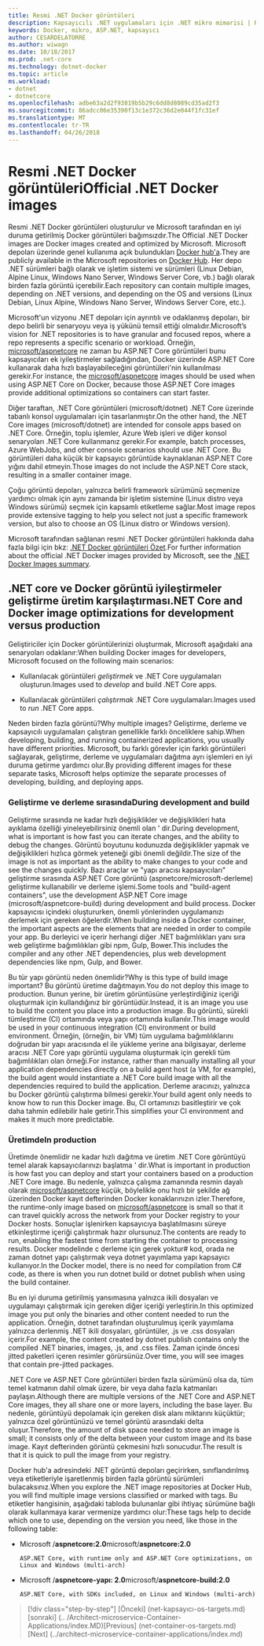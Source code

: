 ```yaml
---
title: Resmi .NET Docker görüntüleri
description: Kapsayıcılı .NET uygulamaları için .NET mikro mimarisi | Resmi .NET Docker görüntüleri
keywords: Docker, mikro, ASP.NET, kapsayıcı
author: CESARDELATORRE
ms.author: wiwagn
ms.date: 10/18/2017
ms.prod: .net-core
ms.technology: dotnet-docker
ms.topic: article
ms.workload:
- dotnet
- dotnetcore
ms.openlocfilehash: adbe63a2d2f93819b5b29c6dd8d8089cd35ad2f3
ms.sourcegitcommit: 86adcc06e35390f13c1e372c36d2e044f1fc31ef
ms.translationtype: MT
ms.contentlocale: tr-TR
ms.lasthandoff: 04/26/2018
---
```

# <a name="official-net-docker-images"></a><span data-ttu-id="10a20-104">Resmi .NET Docker görüntüleri</span><span class="sxs-lookup"><span data-stu-id="10a20-104">Official .NET Docker images</span></span>

<span data-ttu-id="10a20-105">Resmi .NET Docker görüntüleri oluşturulur ve Microsoft tarafından en iyi duruma getirilmiş Docker görüntüleri bağımsızdır.</span><span class="sxs-lookup"><span data-stu-id="10a20-105">The Official .NET Docker images are Docker images created and optimized by Microsoft.</span></span> <span data-ttu-id="10a20-106">Microsoft depoları üzerinde genel kullanıma açık bulundukları [Docker hub'a](https://hub.docker.com/u/microsoft/).</span><span class="sxs-lookup"><span data-stu-id="10a20-106">They are publicly available in the Microsoft repositories on [Docker Hub](https://hub.docker.com/u/microsoft/).</span></span> <span data-ttu-id="10a20-107">Her depo .NET sürümleri bağlı olarak ve işletim sistemi ve sürümleri (Linux Debian, Alpine Linux, Windows Nano Server, Windows Server Core, vb.) bağlı olarak birden fazla görüntü içerebilir.</span><span class="sxs-lookup"><span data-stu-id="10a20-107">Each repository can contain multiple images, depending on .NET versions, and depending on the OS and versions (Linux Debian, Linux Alpine, Windows Nano Server, Windows Server Core, etc.).</span></span>

<span data-ttu-id="10a20-108">Microsoft'un vizyonu .NET depoları için ayrıntılı ve odaklanmış depoları, bir depo belirli bir senaryoyu veya iş yükünü temsil ettiği olmalıdır.</span><span class="sxs-lookup"><span data-stu-id="10a20-108">Microsoft’s vision for .NET repositories is to have granular and focused repos, where a repo represents a specific scenario or workload.</span></span> <span data-ttu-id="10a20-109">Örneğin, [microsoft/aspnetcore](https://hub.docker.com/r/microsoft/aspnetcore/) ne zaman bu ASP.NET Core görüntüleri bunu kapsayıcıları ek iyileştirmeler sağladığından, Docker üzerinde ASP.NET Core kullanarak daha hızlı başlayabileceğini görüntüleri'nin kullanılması gerekir.</span><span class="sxs-lookup"><span data-stu-id="10a20-109">For instance, the [microsoft/aspnetcore](https://hub.docker.com/r/microsoft/aspnetcore/) images should be used when using ASP.NET Core on Docker, because those ASP.NET Core images provide additional optimizations so containers can start faster.</span></span>

<span data-ttu-id="10a20-110">Diğer taraftan, .NET Core görüntüleri (microsoft/dotnet) .NET Core üzerinde tabanlı konsol uygulamaları için tasarlanmıştır.</span><span class="sxs-lookup"><span data-stu-id="10a20-110">On the other hand, the .NET Core images (microsoft/dotnet) are intended for console apps based on .NET Core.</span></span> <span data-ttu-id="10a20-111">Örneğin, toplu işlemler, Azure Web işleri ve diğer konsol senaryoları .NET Core kullanmanız gerekir.</span><span class="sxs-lookup"><span data-stu-id="10a20-111">For example, batch processes, Azure WebJobs, and other console scenarios should use .NET Core.</span></span> <span data-ttu-id="10a20-112">Bu görüntüleri daha küçük bir kapsayıcı görüntüde kaynaklanan ASP.NET Core yığını dahil etmeyin.</span><span class="sxs-lookup"><span data-stu-id="10a20-112">Those images do not include the ASP.NET Core stack, resulting in a smaller container image.</span></span>

<span data-ttu-id="10a20-113">Çoğu görüntü depoları, yalnızca belirli framework sürümünü seçmenize yardımcı olmak için aynı zamanda bir işletim sistemine (Linux distro veya Windows sürümü) seçmek için kapsamlı etiketleme sağlar.</span><span class="sxs-lookup"><span data-stu-id="10a20-113">Most image repos provide extensive tagging to help you select not just a specific framework version, but also to choose an OS (Linux distro or Windows version).</span></span>

<span data-ttu-id="10a20-114">Microsoft tarafından sağlanan resmi .NET Docker görüntüleri hakkında daha fazla bilgi için bkz: [.NET Docker görüntüleri Özet](https://aka.ms/dotnetdockerimages).</span><span class="sxs-lookup"><span data-stu-id="10a20-114">For further information about the official .NET Docker images provided by Microsoft, see the [.NET Docker Images summary](https://aka.ms/dotnetdockerimages).</span></span>

## <a name="net-core-and-docker-image-optimizations-for-development-versus-production"></a><span data-ttu-id="10a20-115">.NET core ve Docker görüntü iyileştirmeler geliştirme üretim karşılaştırması</span><span class="sxs-lookup"><span data-stu-id="10a20-115">.NET Core and Docker image optimizations for development versus production</span></span>

<span data-ttu-id="10a20-116">Geliştiriciler için Docker görüntülerinizi oluşturmak, Microsoft aşağıdaki ana senaryoları odaklanır:</span><span class="sxs-lookup"><span data-stu-id="10a20-116">When building Docker images for developers, Microsoft focused on the following main scenarios:</span></span>

-   <span data-ttu-id="10a20-117">Kullanılacak görüntüleri *geliştirmek* ve .NET Core uygulamaları oluşturun.</span><span class="sxs-lookup"><span data-stu-id="10a20-117">Images used to *develop* and build .NET Core apps.</span></span>

-   <span data-ttu-id="10a20-118">Kullanılacak görüntüleri *çalıştırmak* .NET Core uygulamaları.</span><span class="sxs-lookup"><span data-stu-id="10a20-118">Images used to *run* .NET Core apps.</span></span>

<span data-ttu-id="10a20-119">Neden birden fazla görüntü?</span><span class="sxs-lookup"><span data-stu-id="10a20-119">Why multiple images?</span></span> <span data-ttu-id="10a20-120">Geliştirme, derleme ve kapsayıcılı uygulamaları çalıştıran genellikle farklı önceliklere sahip.</span><span class="sxs-lookup"><span data-stu-id="10a20-120">When developing, building, and running containerized applications, you usually have different priorities.</span></span> <span data-ttu-id="10a20-121">Microsoft, bu farklı görevler için farklı görüntüleri sağlayarak, geliştirme, derleme ve uygulamaları dağıtma ayrı işlemleri en iyi duruma getirme yardımcı olur.</span><span class="sxs-lookup"><span data-stu-id="10a20-121">By providing different images for these separate tasks, Microsoft helps optimize the separate processes of developing, building, and deploying apps.</span></span>

### <a name="during-development-and-build"></a><span data-ttu-id="10a20-122">Geliştirme ve derleme sırasında</span><span class="sxs-lookup"><span data-stu-id="10a20-122">During development and build</span></span>

<span data-ttu-id="10a20-123">Geliştirme sırasında ne kadar hızlı değişiklikler ve değişiklikleri hata ayıklama özelliği yineleyebilirsiniz önemli olan ' dir.</span><span class="sxs-lookup"><span data-stu-id="10a20-123">During development, what is important is how fast you can iterate changes, and the ability to debug the changes.</span></span> <span data-ttu-id="10a20-124">Görüntü boyutunu kodunuzda değişiklikler yapmak ve değişiklikleri hızlıca görmek yeteneği gibi önemli değildir.</span><span class="sxs-lookup"><span data-stu-id="10a20-124">The size of the image is not as important as the ability to make changes to your code and see the changes quickly.</span></span> <span data-ttu-id="10a20-125">Bazı araçlar ve "yapı aracısı kapsayıcıları" geliştirme sırasında ASP.NET Core görüntü (aspnetcore/microsoft-derleme) geliştirme kullanabilir ve derleme işlemi.</span><span class="sxs-lookup"><span data-stu-id="10a20-125">Some tools and "build-agent containers", use the development ASP.NET Core image (microsoft/aspnetcore-build) during development and build process.</span></span> <span data-ttu-id="10a20-126">Docker kapsayıcısı içindeki oluştururken, önemli yönlerinden uygulamanızı derlemek için gereken öğelerdir.</span><span class="sxs-lookup"><span data-stu-id="10a20-126">When building inside a Docker container, the important aspects are the elements that are needed in order to compile your app.</span></span> <span data-ttu-id="10a20-127">Bu derleyici ve içerir herhangi diğer .NET bağımlılıkları yanı sıra web geliştirme bağımlılıkları gibi npm, Gulp, Bower.</span><span class="sxs-lookup"><span data-stu-id="10a20-127">This includes the compiler and any other .NET dependencies, plus web development dependencies like npm, Gulp, and Bower.</span></span>

<span data-ttu-id="10a20-128">Bu tür yapı görüntü neden önemlidir?</span><span class="sxs-lookup"><span data-stu-id="10a20-128">Why is this type of build image important?</span></span> <span data-ttu-id="10a20-129">Bu görüntü üretime dağıtmayın.</span><span class="sxs-lookup"><span data-stu-id="10a20-129">You do not deploy this image to production.</span></span> <span data-ttu-id="10a20-130">Bunun yerine, bir üretim görüntüsüne yerleştirdiğiniz içeriği oluşturmak için kullandığınız bir görüntüdür.</span><span class="sxs-lookup"><span data-stu-id="10a20-130">Instead, it is an image you use to build the content you place into a production image.</span></span> <span data-ttu-id="10a20-131">Bu görüntü, sürekli tümleştirme (CI) ortamında veya yapı ortamında kullanılır.</span><span class="sxs-lookup"><span data-stu-id="10a20-131">This image would be used in your continuous integration (CI) environment or build environment.</span></span> <span data-ttu-id="10a20-132">Örneğin, (örneğin, bir VM) tüm uygulama bağımlılıklarını doğrudan bir yapı aracısında el ile yükleme yerine ana bilgisayar, derleme aracısı .NET Core yapı görüntü uygulama oluşturmak için gerekli tüm bağımlılıkları olan örneği.</span><span class="sxs-lookup"><span data-stu-id="10a20-132">For instance, rather than manually installing all your application dependencies directly on a build agent host (a VM, for example), the build agent would instantiate a .NET Core build image with all the dependencies required to build the application.</span></span> <span data-ttu-id="10a20-133">Derleme aracınızı, yalnızca bu Docker görüntü çalıştırma bilmesi gerekir.</span><span class="sxs-lookup"><span data-stu-id="10a20-133">Your build agent only needs to know how to run this Docker image.</span></span> <span data-ttu-id="10a20-134">Bu, CI ortamınızı basitleştirir ve çok daha tahmin edilebilir hale getirir.</span><span class="sxs-lookup"><span data-stu-id="10a20-134">This simplifies your CI environment and makes it much more predictable.</span></span>

### <a name="in-production"></a><span data-ttu-id="10a20-135">Üretimde</span><span class="sxs-lookup"><span data-stu-id="10a20-135">In production</span></span>

<span data-ttu-id="10a20-136">Üretimde önemlidir ne kadar hızlı dağıtma ve üretim .NET Core görüntüyü temel alarak kapsayıcılarınızı başlatma ' dir.</span><span class="sxs-lookup"><span data-stu-id="10a20-136">What is important in production is how fast you can deploy and start your containers based on a production .NET Core image.</span></span> <span data-ttu-id="10a20-137">Bu nedenle, yalnızca çalışma zamanında resmin dayalı olarak [microsoft/aspnetcore](https://hub.docker.com/r/microsoft/aspnetcore/) küçük, böylelikle onu hızlı bir şekilde ağ üzerinden Docker kayıt defterinden Docker konaklarınızın izler.</span><span class="sxs-lookup"><span data-stu-id="10a20-137">Therefore, the runtime-only image based on [microsoft/aspnetcore](https://hub.docker.com/r/microsoft/aspnetcore/) is small so that it can travel quickly across the network from your Docker registry to your Docker hosts.</span></span> <span data-ttu-id="10a20-138">Sonuçlar işlenirken kapsayıcıya başlatılmasını süreye etkinleştirme içeriği çalıştırmak hazır olursunuz.</span><span class="sxs-lookup"><span data-stu-id="10a20-138">The contents are ready to run, enabling the fastest time from starting the container to processing results.</span></span> <span data-ttu-id="10a20-139">Docker modelinde c derleme için gerek yoktur\# kod, orada ne zaman dotnet yapı çalıştırmak veya dotnet yayımlama yapı kapsayıcı kullanıyor.</span><span class="sxs-lookup"><span data-stu-id="10a20-139">In the Docker model, there is no need for compilation from C\# code, as there is when you run dotnet build or dotnet publish when using the build container.</span></span>

<span data-ttu-id="10a20-140">Bu en iyi duruma getirilmiş yansımasına yalnızca ikili dosyaları ve uygulamayı çalıştırmak için gereken diğer içeriği yerleştirin.</span><span class="sxs-lookup"><span data-stu-id="10a20-140">In this optimized image you put only the binaries and other content needed to run the application.</span></span> <span data-ttu-id="10a20-141">Örneğin, dotnet tarafından oluşturulmuş içerik yayımlama yalnızca derlenmiş .NET ikili dosyaları, görüntüler, .js ve .css dosyaları içerir.</span><span class="sxs-lookup"><span data-stu-id="10a20-141">For example, the content created by dotnet publish contains only the compiled .NET binaries, images, .js, and .css files.</span></span> <span data-ttu-id="10a20-142">Zaman içinde öncesi jitted paketleri içeren resimler görürsünüz.</span><span class="sxs-lookup"><span data-stu-id="10a20-142">Over time, you will see images that contain pre-jitted packages.</span></span>

<span data-ttu-id="10a20-143">.NET Core ve ASP.NET Core görüntüleri birden fazla sürümünü olsa da, tüm temel katmanın dahil olmak üzere, bir veya daha fazla katmanları paylaşın.</span><span class="sxs-lookup"><span data-stu-id="10a20-143">Although there are multiple versions of the .NET Core and ASP.NET Core images, they all share one or more layers, including the base layer.</span></span> <span data-ttu-id="10a20-144">Bu nedenle, görüntüyü depolamak için gereken disk alanı miktarını küçüktür; yalnızca özel görüntünüzü ve temel görüntü arasındaki delta oluşur.</span><span class="sxs-lookup"><span data-stu-id="10a20-144">Therefore, the amount of disk space needed to store an image is small; it consists only of the delta between your custom image and its base image.</span></span> <span data-ttu-id="10a20-145">Kayıt defterinden görüntü çekmesini hızlı sonucudur.</span><span class="sxs-lookup"><span data-stu-id="10a20-145">The result is that it is quick to pull the image from your registry.</span></span>

<span data-ttu-id="10a20-146">Docker hub'a adresindeki .NET görüntü depoları geçirirken, sınıflandırılmış veya etiketleriyle işaretlenmiş birden fazla görüntü sürümleri bulacaksınız.</span><span class="sxs-lookup"><span data-stu-id="10a20-146">When you explore the .NET image repositories at Docker Hub, you will find multiple image versions classified or marked with tags.</span></span> <span data-ttu-id="10a20-147">Bu etiketler hangisinin, aşağıdaki tabloda bulunanlar gibi ihtiyaç sürümüne bağlı olarak kullanmaya karar vermenize yardımcı olur:</span><span class="sxs-lookup"><span data-stu-id="10a20-147">These tags help to decide which one to use, depending on the version you need, like those in the following table:</span></span>

-   <span data-ttu-id="10a20-148">Microsoft /**aspnetcore:2.0**</span><span class="sxs-lookup"><span data-stu-id="10a20-148">microsoft/**aspnetcore:2.0**</span></span>

        ASP.NET Core, with runtime only and ASP.NET Core optimizations, on Linux and Windows (multi-arch)

-   <span data-ttu-id="10a20-149">Microsoft /**aspnetcore-yapı: 2.0**</span><span class="sxs-lookup"><span data-stu-id="10a20-149">microsoft/**aspnetcore-build:2.0**</span></span>

        ASP.NET Core, with SDKs included, on Linux and Windows (multi-arch)


>[!div class="step-by-step"]
<span data-ttu-id="10a20-150">[Önceki] (net-kapsayıcı-os-targets.md) [sonraki] (.. /Architect-microservice-Container-Applications/index.MD)</span><span class="sxs-lookup"><span data-stu-id="10a20-150">[Previous] (net-container-os-targets.md) [Next] (../architect-microservice-container-applications/index.md)</span></span>
